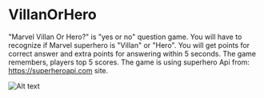 # VillanOrHero

"Marvel Villan Or Hero?" is "yes or no" question game. You will have to recognize if Marvel superhero is "Villan" or "Hero".
You will get points for correct answer and extra points for answering within 5 seconds. 
The game remembers, players top 5 scores. 
The game is using superhero Api from: https://superheroapi.com site. 

![Alt text](/Users/Kurs/Downloads/rsz_1note_pad.jpg)



